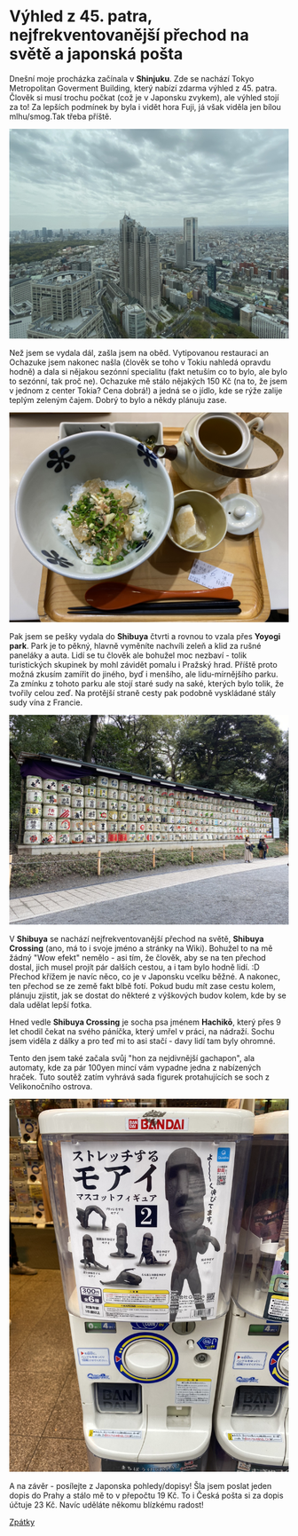 # Výhled z 45. patra, nejfrekventovanější přechod na světě a japonská pošta

Dnešní moje procházka začínala v **Shinjuku**. Zde se nachází Tokyo Metropolitan Goverment Building, který nabízí zdarma výhled z 45. patra. Člověk si musí trochu počkat (což je v Japonsku zvykem), ale výhled stojí za to! Za lepších podmínek by byla i vidět hora Fuji, já však viděla jen bílou mlhu/smog.Tak třeba příště.

 ![Branching](../photos/metropolitan_gov_b.jpeg)
 
 Než jsem se vydala dál, zašla jsem na oběd. Vytipovanou restauraci an Ochazuke jsem nakonec našla (člověk se toho v Tokiu nahledá opravdu hodně) a dala si nějakou sezónní specialitu (fakt netuším co to bylo, ale bylo to sezónní, tak proč ne). Ochazuke mě stálo nějakých 150 Kč (na to, že jsem v jednom z center Tokia? Cena dobrá!) a jedná se o jídlo, kde se rýže zalije teplým zeleným čajem. Dobrý to bylo a někdy plánuju zase.
 
  ![Branching](../photos/ochazuke.jpeg)
 
 Pak jsem se pešky vydala do **Shibuya** čtvrti a rovnou to vzala přes **Yoyogi park**. Park je to pěkný, hlavně vyměníte nachvíli zeleň a klid za rušné paneláky a auta. Lidí se tu člověk ale bohužel moc nezbaví - tolik turistických skupinek by mohl závidět pomalu i Pražský hrad. Příště proto možná zkusím zamířit do jiného, byď i menšího, ale lidu-mírnějšího parku.
 Za zmínku z tohoto parku ale stojí staré sudy na saké, kterých bylo tolik, že tvořily celou zeď. Na protější straně cesty pak podobně vyskládané stály sudy vína z Francie.
 
  ![Branching](../photos/sake_sudy.jpeg)
 
 V **Shibuya** se nachází nejfrekventovanější přechod na světě, **Shibuya Crossing** (ano, má to i svoje jméno a stránky na Wiki). Bohužel to na mě žádný "Wow efekt" nemělo - asi tím, že člověk, aby se na ten přechod dostal, jich musel projít pár dalších cestou, a i tam bylo hodně lidí. :D Přechod křížem je navíc něco, co je v Japonsku vcelku běžné. A nakonec, ten přechod se ze země fakt blbě fotí. Pokud budu mít zase cestu kolem, plánuju zjistit, jak se dostat do některé z výškových budov kolem, kde by se dala udělat lepší fotka.
 
Hned vedle **Shibuya Crossing** je socha psa jménem **Hachikō**, který přes 9 let chodil čekat na svého páníčka, který umřel v práci, na nádraží. Sochu jsem viděla z dálky a pro teď mi to asi stačí - davy lidí tam byly ohromné. 
 
Tento den jsem také začala svůj "hon za nejdivnější gachapon", ala automaty, kde za pár 100yen mincí vám vypadne jedna z nabízených hraček. Tuto soutěž zatím vyhrává sada figurek protahujících se soch z Velikonočního ostrova. 

 ![Branching](../photos/vel_ostrov.jpeg)

A na závěr - posílejte z Japonska pohledy/dopisy! Šla jsem poslat jeden dopis do Prahy a stálo mě to v přepočtu 19 Kč. To i Česká pošta si za dopis účtuje 23 Kč. Navíc uděláte někomu blízkému radost!




[Zpátky](./)
